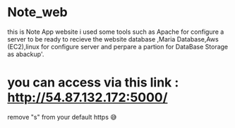 # Note_web
this is Note App website 
i used some tools such as Apache for configure a server to be ready to recieve the website database  ,Maria Database,Aws (EC2),linux for configure server and perpare a partion for DataBase Storage as abackup'.
# you can access via this link : http://54.87.132.172:5000/
remove "s" from your default https 😅

